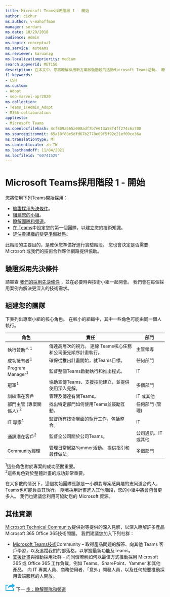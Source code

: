 ```yaml
---
title: Microsoft Teams採用階段 1 - 開始
author: cichur
ms.author: v-mahoffman
manager: serdars
ms.date: 10/29/2018
audience: Admin
ms.topic: conceptual
ms.service: msteams
ms.reviewer: karuanag
ms.localizationpriority: medium
search.appverid: MET150
description: 在本文中，您將瞭解採用新方案啟動階段的活動Microsoft Teams活動。 瞭解有關設定Microsoft Teams小組規劃的最佳作法。
f1.keywords:
- CSH
ms.custom:
- Adopt
- seo-marvel-apr2020
ms.collection:
- Teams_ITAdmin_Adopt
- M365-collaboration
appliesto:
- Microsoft Teams
ms.openlocfilehash: 4cf809a665a008adf7b7e613a58f4ff274c6a708
ms.sourcegitcommit: 65a10f80e5dfd67b2778e09f5f92c21ef09ce36a
ms.translationtype: MT
ms.contentlocale: zh-TW
ms.lasthandoff: 11/04/2021
ms.locfileid: "60741529"
---
```

# <a name="microsoft-teams-adoption-phase-1---start"></a>Microsoft Teams採用階段 1 - 開始

您將使用下列Teams開始採用：

- [驗證採用先決條件](#validate-adoption-prerequisites)。
- [組建您的小組](#assemble-your-team)。
- [瞭解團隊和頻道](teams-adoption-understand-teams-and-channels.md)。
- [在 Teams](teams-adoption-your-first-teams.md)中設定您的第一個團隊，以建立您的技術知識。
- [評估貴組織的變更準備狀態](teams-adoption-assess-readiness.md)。

此階段的主要目的，是確保您準備好進行實驗階段。 您也會決定是否需要 Microsoft 或我們的技術合作夥伴網路提供協助。  

## <a name="validate-adoption-prerequisites"></a>驗證採用先決條件

請審查 [我們的採用先決條件](teams-adoption-get-started.md#adoption-prerequisites) ，並在必要時與技術小組一起開會。 我們會在每個採用案例內解決更深入的技術需求。

## <a name="assemble-your-team"></a>組建您的團隊

下表列出專案小組的核心角色。 在較小的組織中，其中一些角色可能由同一個人執行。

| 角色 | 責任 | 部門 |
| ---- | ---------------- | ---------- |
| 執行贊助<sup>人 1</sup> | 傳達高層次的視力。 連線 Teams核心任務和公司優先順序計畫執行。 | 主管領導 |
| 成功擁有者<sup>1</sup> | 確保從推出計畫開始，就Teams目標。 | 任何部門 |
| Program Manager<sup>1</sup> | 監督整個Teams啟動執行和推出程式。 | IT |
| 冠軍<sup>1</sup> | 協助宣傳Teams、支援技能建立，並提供使用深入見解。 | 多個部門 |
| 訓練潛在客戶 | 管理及傳達有關Teams。 | IT 或其他 |
| 部門主管 (專案關係人) <sup>2</sup> | 找出特定部門如何使用Teams並鼓勵互動。 | 任何部門 (管理)  |
| IT 專家<sup>1</sup> | 監督所有技術層面的執行工作，包括整合。 | IT |
| 通訊潛在客戶<sup>2</sup> | 監督全公司關於公司Teams。 | 公司通訊、IT 或其他 |
| Community經理 | 管理日常網路Yammer活動。 提供指引和最佳做法。 | 多個部門 |

<sup>1</sup>這些角色對於專案的成功至關重要。</br>
<sup>2</sup>這些角色對於整體計畫的成功非常重要。

在大多數的情況下，這個初始團隊應該是一小群對專案感興趣的志同道合的人，Teams也可能負責其執行。 隨著採用計畫進入其他階段，您的小組中將會包含更多人。 我們也建議您利用可協助您的 Microsoft 資源。 

## <a name="additional-resources"></a>其他資源

[Microsoft Technical Community](https://aka.ms/TechCommunity)提供對等提供的深入見解，以深入瞭解許多產品Microsoft 365 Office 365技術問題。 我們建議您加入下列社群：

- [Microsoft Teams技術](https://aka.ms/TeamsCommunity)Community – 取得產品問題的解答、向其他 Teams 客戶學習，以及追蹤我們的部落格，以掌握最新功能及Teams。 
- [支援計畫](https://aka.ms/O365Champions)與推動採用社群 – 向同儕瞭解如何以最佳方式推動採用 Microsoft 365 或 Office 365 工作負載，例如 Teams、SharePoint、Yammer 和其他產品。 向 IT 專業人員、商務使用者、「意外」開發人員，以及任何想要推動採用雲端服務的人開放。  


![代表下一個步驟的圖示。](media/teams-adoption-next-icon.png) 下一 [步：瞭解團隊和頻道](teams-adoption-understand-teams-and-channels.md)

